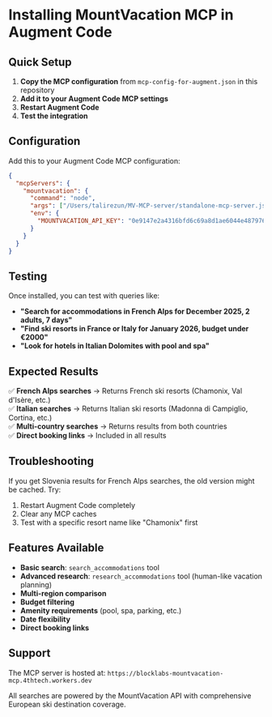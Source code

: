# Installing MountVacation MCP in Augment Code

## Quick Setup

1. **Copy the MCP configuration** from `mcp-config-for-augment.json` in this repository
2. **Add it to your Augment Code MCP settings**
3. **Restart Augment Code**
4. **Test the integration**

## Configuration

Add this to your Augment Code MCP configuration:

```json
{
  "mcpServers": {
    "mountvacation": {
      "command": "node",
      "args": ["/Users/talirezun/MV-MCP-server/standalone-mcp-server.js"],
      "env": {
        "MOUNTVACATION_API_KEY": "0e9147e2a4316bfd6c69a8d1ae6044e4879764a7783f8898a87ec976b420800e2570d234863e2a2ac62dfe0d595014e145ea3a89d69dc6213ef99d94cb3a71e2"
      }
    }
  }
}
```

## Testing

Once installed, you can test with queries like:

- **"Search for accommodations in French Alps for December 2025, 2 adults, 7 days"**
- **"Find ski resorts in France or Italy for January 2026, budget under €2000"**
- **"Look for hotels in Italian Dolomites with pool and spa"**

## Expected Results

✅ **French Alps searches** → Returns French ski resorts (Chamonix, Val d'Isère, etc.)  
✅ **Italian searches** → Returns Italian ski resorts (Madonna di Campiglio, Cortina, etc.)  
✅ **Multi-country searches** → Returns results from both countries  
✅ **Direct booking links** → Included in all results  

## Troubleshooting

If you get Slovenia results for French Alps searches, the old version might be cached. Try:
1. Restart Augment Code completely
2. Clear any MCP caches
3. Test with a specific resort name like "Chamonix" first

## Features Available

- **Basic search**: `search_accommodations` tool
- **Advanced research**: `research_accommodations` tool (human-like vacation planning)
- **Multi-region comparison**
- **Budget filtering**
- **Amenity requirements** (pool, spa, parking, etc.)
- **Date flexibility**
- **Direct booking links**

## Support

The MCP server is hosted at: `https://blocklabs-mountvacation-mcp.4thtech.workers.dev`

All searches are powered by the MountVacation API with comprehensive European ski destination coverage.
